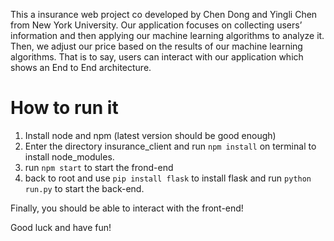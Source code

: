 This a insurance web project co developed by Chen Dong and Yingli Chen from New York University.
Our application focuses on collecting users’ information and then applying our machine learning algorithms to analyze it. Then, we adjust our price based on the results of our machine learning algorithms. That is to say, users can interact with our application which shows an End to End architecture. 

# How to run it
1. Install node and npm (latest version should be good enough)
2. Enter the directory insurance_client and run ```npm install``` on terminal to install node_modules.
3. run ```npm start``` to start the frond-end
4. back to root and use ```pip install flask``` to install flask and run ```python run.py``` to start the back-end.

Finally, you should be able to interact with the front-end!

Good luck and have fun!

